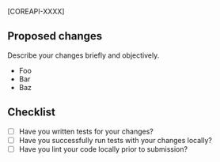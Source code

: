 [COREAPI-XXXX]
## Proposed changes
Describe your changes briefly and objectively.
* Foo
* Bar
* Baz

## Checklist

- [ ] Have you written tests for your changes?
- [ ] Have you successfully run tests with your changes locally?
- [ ] Have you lint your code locally prior to submission?